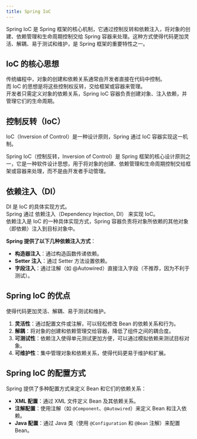```yaml
---
title: Spring IoC
---
```


Spring IoC 是 Spring 框架的核心机制，它通过控制反转和依赖注入，将对象的创建、依赖管理和生命周期控制交给 Spring 容器来处理。这种方式使得代码更加灵活、解耦、易于测试和维护，是 Spring 框架的重要特性之一。

## IoC 的核心思想

传统编程中，对象的创建和依赖关系通常由开发者直接在代码中控制。  
而 IoC 的思想是将这些控制权反转，交给框架或容器来管理。  
开发者只需定义对象的依赖关系，Spring IoC 容器负责创建对象、注入依赖，并管理它们的生命周期。

## 控制反转（IoC）

IoC（Inversion of Control）是一种设计原则，Spring 通过 IoC 容器实现这一机制。

Spring IoC（控制反转，Inversion of Control）是 Spring 框架的核心设计原则之一，它是一种软件设计思想，用于将对象的创建、依赖管理和生命周期控制交给框架或容器来处理，而不是由开发者手动管理。

## 依赖注入（DI）

DI 是 IoC 的具体实现方式。  
Spring 通过 依赖注入（Dependency Injection, DI） 来实现 IoC。  
依赖注入是 IoC 的一种具体实现方式，Spring 容器负责将对象所依赖的其他对象（即依赖）注入到目标对象中。

**Spring 提供了以下几种依赖注入方式**：

- **构造器注入**：通过构造函数传递依赖。
- **Setter 注入**：通过 Setter 方法设置依赖。
- **字段注入**：通过注解（如 @Autowired）直接注入字段（不推荐，因为不利于测试）。

## Spring IoC 的优点

使得代码更加灵活、解耦、易于测试和维护。

1. **灵活性**：通过配置文件或注解，可以轻松修改 Bean 的依赖关系和行为。
2. **解耦**：将对象的创建和依赖管理交给容器，降低了组件之间的耦合度。
3. **可测试性**：依赖注入使得单元测试更加方便，可以通过模拟依赖来测试目标对象。
4. **可维护性**：集中管理对象和依赖关系，使得代码更易于维护和扩展。

## Spring IoC 的配置方式

Spring 提供了多种配置方式来定义 Bean 和它们的依赖关系：

- **XML 配置**：通过 XML 文件定义 Bean 及其依赖关系。
- **注解配置**：使用注解（如 `@Component`、`@Autowired`）来定义 Bean 和注入依赖。
- **Java 配置**：通过 Java 类（使用 `@Configuration` 和 `@Bean` 注解）来配置 Bean。

